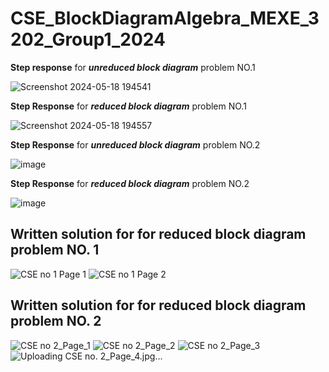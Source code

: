 # CSE_BlockDiagramAlgebra_MEXE_3202_Group1_2024

**Step response** for ***unreduced block diagram*** problem NO.1

![Screenshot 2024-05-18 194541](https://github.com/Bien21-00590/CSE_BlockDiagramAlgebra_MEXE_3202_Group1_2024/assets/157565160/486bcdcd-9381-4e7c-8b59-923d719c718a)


**Step Response** for ***reduced block diagram*** problem NO.1 

![Screenshot 2024-05-18 194557](https://github.com/Bien21-00590/CSE_BlockDiagramAlgebra_MEXE_3202_Group1_2024/assets/157565160/b3438df2-956e-496b-8e33-2db378b7e3bb)


**Step Response** for ***unreduced block diagram*** problem NO.2 

![image](https://github.com/Bien21-00590/CSE_BlockDiagramAlgebra_MEXE_3202_Group1_2024/assets/157681561/ebdf7fd1-0322-4192-8b1b-8fc68707184f)

**Step Response** for ***reduced block diagram*** problem NO.2 

![image](https://github.com/Bien21-00590/CSE_BlockDiagramAlgebra_MEXE_3202_Group1_2024/assets/157681561/15c2f3f2-a01f-4248-8155-8f501bf5c945)


## **Written solution for** for **reduced block diagram** problem NO. 1
![CSE no 1 Page 1](https://github.com/Bien21-00590/CSE_BlockDiagramAlgebra_MEXE_3202_Group1_2024/assets/158009409/0f04a344-1f00-4274-9846-e689ad0358e1)
![CSE no 1 Page 2](https://github.com/Bien21-00590/CSE_BlockDiagramAlgebra_MEXE_3202_Group1_2024/assets/158009409/d7fa533d-cd84-49a8-98e5-596e92f5f2ac)

## **Written solution for** for **reduced block diagram** problem NO. 2
![CSE no  2_Page_1](https://github.com/Bien21-00590/CSE_BlockDiagramAlgebra_MEXE_3202_Group1_2024/assets/157965990/929f564e-d6e8-4814-857f-52c65efcf048)
![CSE no  2_Page_2](https://github.com/Bien21-00590/CSE_BlockDiagramAlgebra_MEXE_3202_Group1_2024/assets/157965990/220c866d-34eb-4050-bd19-20f93edbe728)
![CSE no  2_Page_3](https://github.com/Bien21-00590/CSE_BlockDiagramAlgebra_MEXE_3202_Group1_2024/assets/157965990/f63c1890-985e-4b9b-8f2a-b9902722ef84)
![Uploading CSE no. 2_Page_4.jpg…]()














